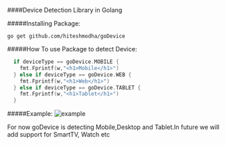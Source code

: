 ####Device Detection Library in Golang

#####Installing Package:
```
go get github.com/hiteshmodha/goDevice
```

#####How To use Package to detect Device:
```go
  if deviceType == goDevice.MOBILE {
    fmt.Fprintf(w,"<h1>Mobile</h1>")
  } else if deviceType == goDevice.WEB {
    fmt.Fprintf(w,"<h1>Web</h1>")
  } else if deviceType == goDevice.TABLET {
    fmt.Fprintf(w,"<h1>Tablet</h1>")
  }
  ```

#####Example:
![example](/vd.gif)

For now goDevice is detecting Mobile,Desktop and Tablet.In future we will add support for SmartTV, Watch etc
